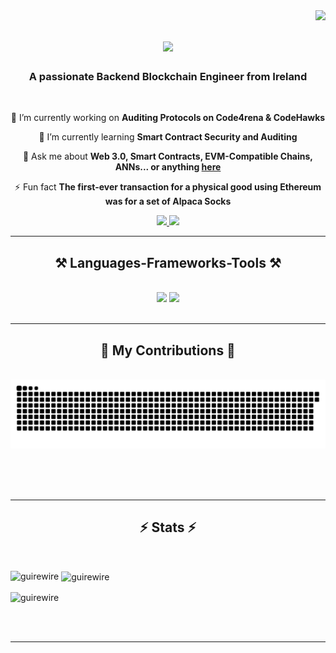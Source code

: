 <img align="right" src="https://visitor-badge.laobi.icu/badge?page_id=GuireWire.GuireWire" />

<h1 align="center">
    <img src="https://readme-typing-svg.herokuapp.com/?font=Righteous&size=35&center=true&vCenter=true&width=500&height=70&duration=4000&lines=Hi+There!+👋;+I'm+Anthony+Maguire!;" />
</h1>

<h3 align="center">A passionate Backend Blockchain Engineer from Ireland</h3> 

<br/>

<div align="center">
 
 🔭 I’m currently working on **Auditing Protocols on Code4rena & CodeHawks**
 
 🌱 I’m currently learning **Smart Contract Security and Auditing**

💬 Ask me about **Web 3.0, Smart Contracts, EVM-Compatible Chains, ANNs... or anything [here](https://github.com/GuireWire/GuireWire/issues)**

⚡ Fun fact **The first-ever transaction for a physical good using Ethereum was for a set of Alpaca Socks**

 </div>
 
<div align="center"> 
  <a href="mailto:anthonymaguire24@gmail.com">
    <img src="https://img.shields.io/badge/Gmail-333333?style=for-the-badge&logo=gmail&logoColor=red" />
  </a>
  <a href="https://linkedin.com/in/amaguire00" target="_blank">
    <img src="https://img.shields.io/badge/LinkedIn-0077B5?style=for-the-badge&logo=linkedin&logoColor=white" target="_blank" />
  </a>
</div>

 <hr/>
 
<h2 align="center">⚒️ Languages-Frameworks-Tools ⚒️</h2>
<br/>
<div align="center">
    <img src="https://skillicons.dev/icons?i=vyper,solidity,cpp,cs,py,matlab,remix,html,linux,vscode" />
    <img src="https://skillicons.dev/icons?i=github,powershell,javascript,java,r,c,discord,ai,pr,ae" /><br>
</div>

<br/>
<hr/>

<div align="center">
  <h2>🐍 My Contributions 🐍</h2>
  <br>
  <img alt="snake eating my contributions" src="https://raw.githubusercontent.com/GuireWire/GuireWire/output/github-contribution-grid-snake.svg" />
  
  <br/><br/><br/>
</div>

<hr/>

<h2 align="center">⚡ Stats ⚡</h2>
<br>

<p><img align="left" src="https://github-readme-stats.vercel.app/api/top-langs?username=guirewire&show_icons=true&locale=en&layout=compact" alt="guirewire" /></p>

<p>&nbsp;<img align="center" src="https://github-readme-stats.vercel.app/api?username=guirewire&show_icons=true&locale=en" alt="guirewire" /></p>

<p><img align="center" src="https://github-readme-streak-stats.herokuapp.com/?user=guirewire&" alt="guirewire" /></p>

<br/><br/>

<hr/>

<br/>
